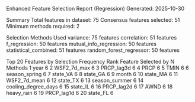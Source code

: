 Enhanced Feature Selection Report (Regression)
Generated: 2025-10-30

Summary
Total features in dataset: 75
Consensus features selected: 51
Minimum methods required: 2

Selection Methods Used
variance: 75 features
correlation: 51 features
f_regression: 50 features
mutual_info_regression: 50 features
statistical_combined: 51 features
random_forest_regressor: 50 features

Top 20 Features by Selection Frequency
Rank	Feature	Selected by N Methods
1	year	6
2	WSF2_7d_max	6
3	PRCP_lag3d	6
4	PRCP	6
5	TMIN	6
6	season_spring	6
7	state_VA	6
8	state_GA	6
9	month	6
10	state_MA	6
11	WSF2_7d_mean	6
12	state_TX	6
13	season_summer	6
14	cooling_degree_days	6
15	state_IL	6
16	PRCP_lag2d	6
17	AWND	6
18	heavy_rain	6
19	PRCP_lag1d	6
20	state_FL	6
